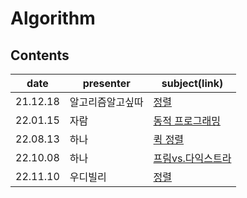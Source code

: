 # Algorithm

## Contents

| date     | presenter | subject(link)       |
| -------- | --------- | ------------- |
| 21.12.18    | 알고리즘알고싶따 | [정렬](Sort%20Algorithms.md)                      |
| 22.01.15    | 자람 | [동적 프로그래밍](./Dynamic_Programming.ipynb)      |
| 22.08.13    | 하나 |[퀵 정렬](./quick-hanah.md)                      |
| 22.10.08    | 하나 |[프림vs.다익스트라](./PrimAndDijkstra.md.md)                      |
| 22.11.10    | 우디빌리 |[정렬](./sort.md)                      |f
